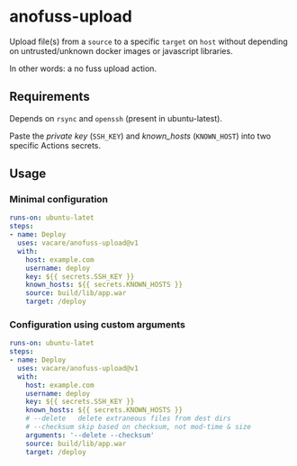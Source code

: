 # anofuss-upload

Upload file(s) from a `source` to a specific `target` on `host` without depending on untrusted/unknown docker images or javascript libraries.

In other words: a no fuss upload action.

## Requirements

Depends on `rsync` and `openssh` (present in ubuntu-latest).

Paste the _private key_ (`SSH_KEY`) and _known_hosts_ (`KNOWN_HOST`) into two specific Actions secrets.

## Usage

### Minimal configuration

```yaml
runs-on: ubuntu-latet
steps:
- name: Deploy
  uses: vacare/anofuss-upload@v1
  with:
    host: example.com
    username: deploy
    key: ${{ secrets.SSH_KEY }}
    known_hosts: ${{ secrets.KNOWN_HOSTS }}
    source: build/lib/app.war
    target: /deploy
```

### Configuration using custom arguments

```yaml
runs-on: ubuntu-latet
steps:
- name: Deploy
  uses: vacare/anofuss-upload@v1
  with:
    host: example.com
    username: deploy
    key: ${{ secrets.SSH_KEY }}
    known_hosts: ${{ secrets.KNOWN_HOSTS }}
    # --delete   delete extraneous files from dest dirs
    # --checksum skip based on checksum, not mod-time & size
    arguments: '--delete --checksum'
    source: build/lib/app.war
    target: /deploy
```
